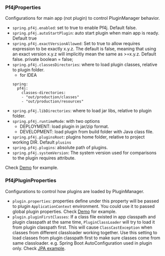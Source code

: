 ### Pf4jProperties

Configurations for main app (not plugin) to control PluginManager behavior.

* `spring.pf4j.enabled`: set to true to enable Pf4j. Default false.
* `spring.pf4j.autoStartPlugin`: auto start plugin when main app is ready. Default true
* `spring.pf4j.exactVersionAllowed`: Set to true to allow requires expression to be exactly x.y.z. The default is
false, meaning that using an exact version x.y.z will implicitly mean the
same as >=x.y.z. Default false.
private boolean  = false;
* `spring.pf4j.classesDirectories`: where to load plugin classes, relative to plugin folder.
    * for IDEA
    ```
    spring:
      pf4j:
        classes-directories:
        - "out/production/classes"
        - "out/production/resources"
    ```
* `spring.pf4j.libDirectories`: where to load jar libs, relative to plugin folder.
* `spring.pf4j.runtimeMode`: with two options
    * DEPLOYMENT: load plugin in jar/zip format.
    * DEVELOPMENT: load plugin from build folder with Java class file.
* `spring.pf4j.pluginsRoot`: plugins home folder, relative to project working DIR. 
Default `plusins`
* `spring.pf4j.plugins`: absolute path of plugins.
* `spring.pf4j.systemVersion`: The system version used for comparisons to the plugin requires attribute.

Check [Demo](../demo-app/src/main/resources/application.yml) for example. 

### Pf4jPluginProperties

Configurations to control how plugins are loaded by PluginManager.

* `plugin.properties`: properties define under this property will be passed to
plugin `ApplicationContext` environment. You could use it to passed global plugin
properties. Check [Demo](../demo-app/src/main/resources/application.yml) for example.
* `plugin.pluginFirstClasses`: If a class file existed in app classpath and 
plugin classpath at the same time, `PluginClassLoader` will try to load it
from plugin classpath first. This will cause `ClassCastException` when classes from
different classloader working together. Use this setting to load classes from 
plugin classpath first to make sure classes come from same classloader. 
e.g. Spring Boot AutoConfiguration used in plugin only. Check 
[JPA example](../plugins/demo-plugin-library/src/main/resources/application.yml).
